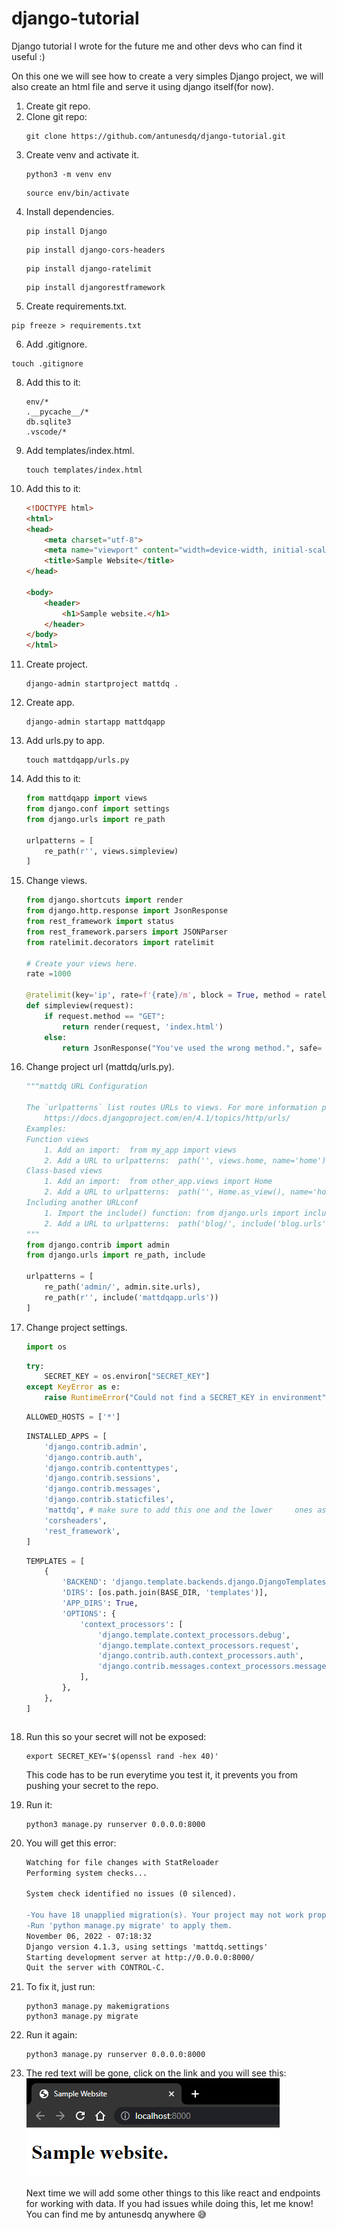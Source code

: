 # django-tutorial
Django tutorial I wrote for the future me and other devs who can find it useful :)

On this one we will see how to create a very simples Django project, we will also create an html file and serve it using django itself(for now).

1. Create git repo.
2. Clone git repo:
    ```git
    git clone https://github.com/antunesdq/django-tutorial.git
    ```
3. Create venv and activate it.
   ```ubuntu
   python3 -m venv env
   ```
   ```ubuntu
   source env/bin/activate
   ```
4. Install dependencies.
   ```ubuntu
   pip install Django
   ```
   ```ubuntu
   pip install django-cors-headers
   ```
   ```ubuntu
   pip install django-ratelimit
   ```
   ```ubuntu
   pip install djangorestframework
   ```
5.  Create requirements.txt.
   ```ubuntu
   pip freeze > requirements.txt
   ```
6.  Add .gitignore.
   ```ubuntu
   touch .gitignore
   ```

8. Add this to it:
   ```ubuntu
   env/*
   .__pycache__/*
   db.sqlite3
   .vscode/*
   ```
9. Add templates/index.html.
    ```ubuntu
    touch templates/index.html
    ```
10. Add this to it:
    ```html
    <!DOCTYPE html>
    <html>
    <head>
        <meta charset="utf-8">
        <meta name="viewport" content="width=device-width, initial-scale=1">
        <title>Sample Website</title>
    </head>

    <body>
        <header>
            <h1>Sample website.</h1>
        </header>
    </body>
    </html>
    ```
11. Create project.
    ```ubuntu
    django-admin startproject mattdq .
    ```
12. Create app.
    ```ubuntu
    django-admin startapp mattdqapp
    ```
13. Add urls.py to app.
    ```ubuntu
    touch mattdqapp/urls.py
    ```
14. Add this to it:
    ```python
    from mattdqapp import views
    from django.conf import settings
    from django.urls import re_path

    urlpatterns = [
        re_path(r'', views.simpleview)
    ]
    ```
15. Change views.
    ```python
    from django.shortcuts import render
    from django.http.response import JsonResponse
    from rest_framework import status
    from rest_framework.parsers import JSONParser
    from ratelimit.decorators import ratelimit

    # Create your views here.
    rate =1000

    @ratelimit(key='ip', rate=f'{rate}/m', block = True, method = ratelimit.ALL)
    def simpleview(request):
        if request.method == "GET":
            return render(request, 'index.html')
        else:
            return JsonResponse("You've used the wrong method.", safe= False, status = status.HTTP_405_METHOD_NOT_ALLOWED)
    ```
16. Change project url (mattdq/urls.py).
    ```python
    """mattdq URL Configuration

    The `urlpatterns` list routes URLs to views. For more information please see:
        https://docs.djangoproject.com/en/4.1/topics/http/urls/
    Examples:
    Function views
        1. Add an import:  from my_app import views
        2. Add a URL to urlpatterns:  path('', views.home, name='home')
    Class-based views
        1. Add an import:  from other_app.views import Home
        2. Add a URL to urlpatterns:  path('', Home.as_view(), name='home')
    Including another URLconf
        1. Import the include() function: from django.urls import include, path
        2. Add a URL to urlpatterns:  path('blog/', include('blog.urls'))
    """
    from django.contrib import admin
    from django.urls import re_path, include

    urlpatterns = [
        re_path('admin/', admin.site.urls),
        re_path(r'', include('mattdqapp.urls'))
    ]
    ```
17. Change project settings.
    ```python
    import os
    ```
    ```python
    try:
        SECRET_KEY = os.environ["SECRET_KEY"]
    except KeyError as e:
        raise RuntimeError("Could not find a SECRET_KEY in environment") from e
    ```
    ```python
    ALLOWED_HOSTS = ['*']
    ```
    ```python
    INSTALLED_APPS = [
        'django.contrib.admin',
        'django.contrib.auth',
        'django.contrib.contenttypes',
        'django.contrib.sessions',
        'django.contrib.messages',
        'django.contrib.staticfiles',
        'mattdq', # make sure to add this one and the lower     ones as well ←
        'corsheaders',
        'rest_framework',
    ]
    ```
    ```python
    TEMPLATES = [
        {
            'BACKEND': 'django.template.backends.django.DjangoTemplates',
            'DIRS': [os.path.join(BASE_DIR, 'templates')],
            'APP_DIRS': True,
            'OPTIONS': {
                'context_processors': [
                    'django.template.context_processors.debug',
                    'django.template.context_processors.request',
                    'django.contrib.auth.context_processors.auth',
                    'django.contrib.messages.context_processors.messages',
                ],
            },
        },
    ]
    ```
    ```python
    
    ```
18. Run this so your secret will not be exposed:
    ```ubuntu
    export SECRET_KEY='$(openssl rand -hex 40)'
    ```
    This code has to be run everytime you test it, it prevents you from pushing your secret to the repo.

19. Run it:
    ```ubuntu
    python3 manage.py runserver 0.0.0.0:8000
    ```
20. You will get this error:
    ```diff
    Watching for file changes with StatReloader
    Performing system checks...

    System check identified no issues (0 silenced).

    -You have 18 unapplied migration(s). Your project may not work properly until you apply the migrations for app(s): admin, auth, contenttypes, sessions.
    -Run 'python manage.py migrate' to apply them.
    November 06, 2022 - 07:18:32
    Django version 4.1.3, using settings 'mattdq.settings'
    Starting development server at http://0.0.0.0:8000/
    Quit the server with CONTROL-C.
    ```
21. To fix it, just run:
    ```ubuntu
    python3 manage.py makemigrations
    python3 manage.py migrate
    ```
22. Run it again:
    ```ubuntu
    python3 manage.py runserver 0.0.0.0:8000
    ```
23. The red text will be gone, click on the link and you will see this:
![Sample Website](images/0.png)

    Next time we will add some other things to this like react and endpoints for working with data.
    If you had issues while doing this, let me know! You can find me by antunesdq anywhere 😅